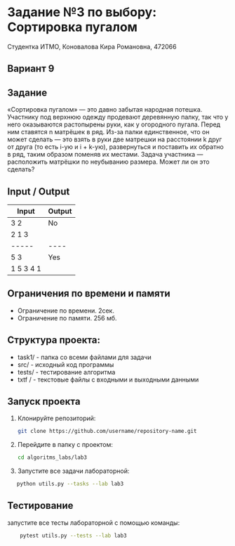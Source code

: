 Задание №3 по выбору: Сортировка пугалом
====
Студентка ИТМО, Коновалова Кира Романовна, 472066

Вариант 9
----

Задание
---
«Сортировка пугалом» — это давно забытая народная потешка. Участнику под верхнюю одежду продевают деревянную палку, так что у него оказываются растопырены руки, как у огородного пугала. Перед ним ставятся n матрёшек в ряд. Из-за палки единственное, что он может сделать — это взять в руки две матрешки на расстоянии k друг от друга (то есть i-ую и i + k-ую), развернуться и поставить их обратно в ряд, таким образом поменяв их местами. Задача участника — расположить матрёшки по неубыванию размера. Может ли он это сделать?


Input / Output
----

| Input | Output |
|-------|--------|
| 3 2   | No     |
| 2 1 3 |        |
 | ----- | ----   |
| 5 3   | Yes    |
| 1 5 3 4 1 | |


## Ограничения по времени и памяти

- Ограничение по времени. 2сек.
- Ограничение по памяти. 256 мб.

Структура проекта:
-------
* task1/ - папка со всеми файлами для задачи
* src/ - исходный код программы
* tests/ - тестирование алгоритма
* txtf / - текстовые файлы с входными и выходными данными

## Запуск проекта
1. Клонируйте репозиторий:
   ```bash
   git clone https://github.com/username/repository-name.git
   ```
2. Перейдите в папку с проектом:
   ```bash
   cd algoritms_labs/lab3
   ```
3. Запустите все задачи лабораторной:
```bash
   python utils.py --tasks --lab lab3
   ```

## Тестирование
запустите все тесты лабораторной с помощью команды:
```bash
    pytest utils.py --tests --lab lab3
```
